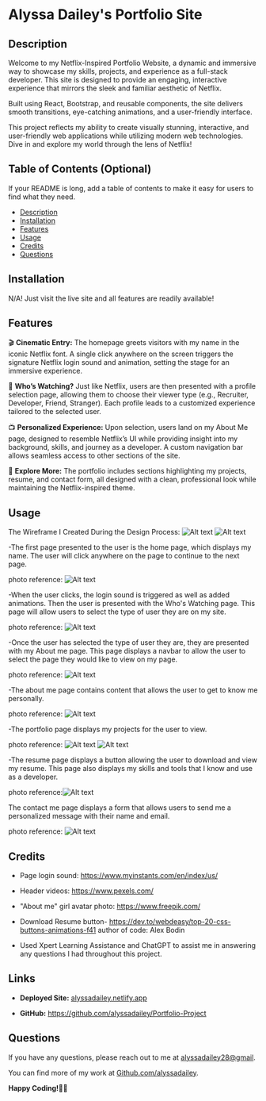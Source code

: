 # Alyssa Dailey's Portfolio Site

## Description
Welcome to my Netflix-Inspired Portfolio Website, a dynamic and immersive way to showcase my skills, projects, and experience as a full-stack developer. This site is designed to provide an engaging, interactive experience that mirrors the sleek and familiar aesthetic of Netflix.

Built using React, Bootstrap, and reusable components, the site delivers smooth transitions, eye-catching animations, and a user-friendly interface.

This project reflects my ability to create visually stunning, interactive, and user-friendly web applications while utilizing modern web technologies. Dive in and explore my world through the lens of Netflix!



## Table of Contents (Optional)

If your README is long, add a table of contents to make it easy for users to find what they need.
- [Description](#description)
- [Installation](#installation)
- [Features](#features)
- [Usage](#usage)
- [Credits](#credits)
- [Questions](#questions)

## Installation

N/A! Just visit the live site and all features are readily available!

 ## Features

🎬 <strong>Cinematic Entry:</strong> The homepage greets visitors with my name in the iconic Netflix font. A single click anywhere on the screen triggers the signature Netflix login sound and animation, setting the stage for an immersive experience.

👤 <strong>Who’s Watching?</strong> Just like Netflix, users are then presented with a profile selection page, allowing them to choose their viewer type (e.g., Recruiter, Developer, Friend, Stranger). Each profile leads to a customized experience tailored to the selected user.

📺 <strong>Personalized Experience:</strong> Upon selection, users land on my About Me page, designed to resemble Netflix’s UI while providing insight into my background, skills, and journey as a developer. A custom navigation bar allows seamless access to other sections of the site.

🚀 <strong>Explore More:</strong> The portfolio includes sections highlighting my projects, resume, and contact form, all designed with a clean, professional look while maintaining the Netflix-inspired theme.



## Usage

The Wireframe I Created During the Design Process: ![Alt text](./public/assets/Wireframe-1.png)
![Alt text](./public/assets/Wireframe-2.png)

-The first page presented to the user is the home page, which displays my name. The user will click anywhere on the page to continue to the next page.

photo reference: ![Alt text](./public/assets/HomePage-SS.png)


-When the user clicks, the login sound is triggered as well as added animations.
Then the user is presented with the Who's Watching page.
This page will allow users to select the type of user they are on my site.

photo reference: ![Alt text](./public/assets/WhosWatching-SS.png)


-Once the user has selected the type of user they are, they are presented with my About me page.
This page displays a navbar to allow the user to select the page they would like to view on my page.

photo reference: ![Alt text](./public/assets/About-SS-1.png)


-The about me page contains content that allows the user to get to know me personally.

photo reference: ![Alt text](./public/assets/About-SS-2.png)


-The portfolio page displays my projects for the user to view.

photo reference: ![Alt text](./public/assets/Portfolio-SS-1.png)
 ![Alt text](./public/assets/Portfolio-SS-2.png)

-The resume page displays a button allowing the user to download and view my resume. 
This page also displays my skills and tools that I know and use as a developer.

photo reference:![Alt text](./public/assets/Resume-SS.png)

The contact me page displays a form that allows users to send me a personalized message with their name and email.

photo reference: ![Alt text](./public/assets/Contact-SS.png)



## Credits

- Page login sound: https://www.myinstants.com/en/index/us/

- Header videos: https://www.pexels.com/

- "About me" girl avatar photo: https://www.freepik.com/

- Download Resume button- https://dev.to/webdeasy/top-20-css-buttons-animations-f41  author of code: Alex Bodin

- Used Xpert Learning Assistance and ChatGPT to assist me in answering any questions I had throughout this project.


## Links

- <strong>Deployed Site:</strong> [alyssadailey.netlify.app](https://alyssadailey.netlify.app/)

- <strong>GitHub:</strong> https://github.com/alyssadailey/Portfolio-Project

## Questions

If you have any questions, please reach out to me at [alyssadailey28@gmail](mailto:alyssadailey28@gmail).

You can find more of my work at [Github.com/alyssadailey](https://github.com/Github.com/alyssadailey).

<strong>Happy Coding!👩‍💻</strong>



